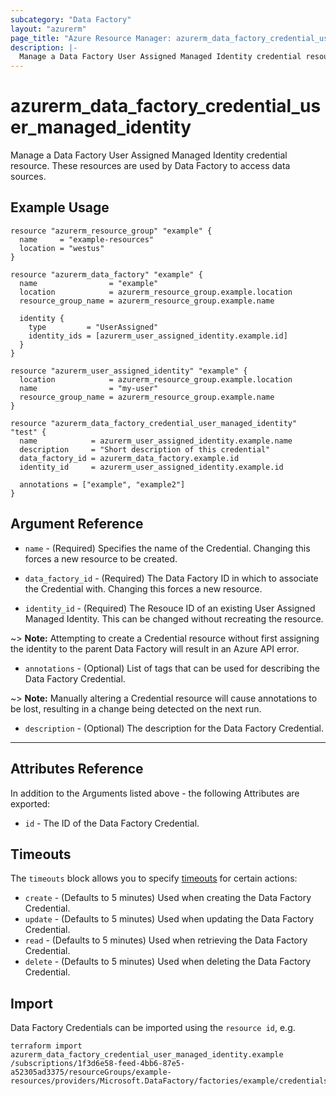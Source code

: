 ```yaml
---
subcategory: "Data Factory"
layout: "azurerm"
page_title: "Azure Resource Manager: azurerm_data_factory_credential_user_managed_identity"
description: |-
  Manage a Data Factory User Assigned Managed Identity credential resource
---
```


# azurerm_data_factory_credential_user_managed_identity

Manage a Data Factory User Assigned Managed Identity credential resource. These resources are used by Data Factory to access data sources.

## Example Usage

```hcl
resource "azurerm_resource_group" "example" {
  name     = "example-resources"
  location = "westus"
}

resource "azurerm_data_factory" "example" {
  name                = "example"
  location            = azurerm_resource_group.example.location
  resource_group_name = azurerm_resource_group.example.name

  identity {
    type         = "UserAssigned"
    identity_ids = [azurerm_user_assigned_identity.example.id]
  }
}

resource "azurerm_user_assigned_identity" "example" {
  location            = azurerm_resource_group.example.location
  name                = "my-user"
  resource_group_name = azurerm_resource_group.example.name
}

resource "azurerm_data_factory_credential_user_managed_identity" "test" {
  name            = azurerm_user_assigned_identity.example.name
  description     = "Short description of this credential"
  data_factory_id = azurerm_data_factory.example.id
  identity_id     = azurerm_user_assigned_identity.example.id

  annotations = ["example", "example2"]
}
```

## Argument Reference

* `name` - (Required) Specifies the name of the Credential. Changing this forces a new resource to be created.

* `data_factory_id` - (Required) The Data Factory ID in which to associate the Credential with. Changing this forces a new resource.

* `identity_id` - (Required) The Resouce ID of an existing User Assigned Managed Identity. This can be changed without recreating the resource.

~> **Note:** Attempting to create a Credential resource without first assigning the identity to the parent Data Factory will result in an Azure API error.

* `annotations` - (Optional) List of tags that can be used for describing the Data Factory Credential.

~> **Note:** Manually altering a Credential resource will cause annotations to be lost, resulting in a change being detected on the next run.

* `description` - (Optional) The description for the Data Factory Credential.

---

## Attributes Reference

In addition to the Arguments listed above - the following Attributes are exported:

* `id` - The ID of the Data Factory Credential.

## Timeouts

The `timeouts` block allows you to specify [timeouts](https://www.terraform.io/language/resources/syntax#operation-timeouts) for certain actions:

* `create` - (Defaults to 5 minutes) Used when creating the Data Factory Credential.
* `update` - (Defaults to 5 minutes) Used when updating the Data Factory Credential.
* `read` - (Defaults to 5 minutes) Used when retrieving the Data Factory Credential.
* `delete` - (Defaults to 5 minutes) Used when deleting the Data Factory Credential.

## Import

Data Factory Credentials can be imported using the `resource id`, e.g.

```shell
terraform import azurerm_data_factory_credential_user_managed_identity.example /subscriptions/1f3d6e58-feed-4bb6-87e5-a52305ad3375/resourceGroups/example-resources/providers/Microsoft.DataFactory/factories/example/credentials/credential1
```
